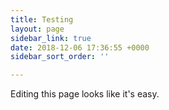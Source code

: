 ```yaml
---
title: Testing
layout: page
sidebar_link: true
date: 2018-12-06 17:36:55 +0000
sidebar_sort_order: ''

---
```

Editing this page looks like it's easy.